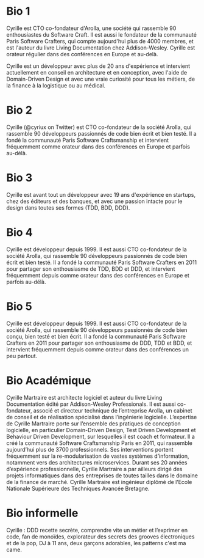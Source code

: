 # Bio 1

Cyrille est CTO co-fondateur d'Arolla, une société qui rassemble 90 enthousiastes du Software Craft. Il est aussi le fondateur de la communauté Paris Software Crafters, qui compte aujourd'hui plus de 4000 membres, et est l'auteur du livre Living Documentation chez Addison-Wesley. Cyrille est orateur régulier dans des conférences en Europe et au-delà.

Cyrille est un développeur avec plus de 20 ans d'expérience et intervient actuellement en conseil en architecture et en conception, avec l'aide de Domain-Driven Design et avec une vraie curiosité pour tous les métiers, de la finance à la logistique ou au médical.




# Bio 2

Cyrille (@cyriux on Twitter) est CTO co-fondateur de la société Arolla, qui rassemble 90 développeurs passionnés de code bien écrit et bien testé. Il a fondé la communauté Paris Software Craftsmanship et intervient fréquemment comme orateur dans des conférences en Europe et parfois au-délà.

# Bio 3
Cyrille est avant tout un développeur avec 19 ans d'expérience en startups, chez des éditeurs et des banques, et avec une passion intacte pour le design dans toutes ses formes (TDD, BDD, DDD).

# Bio 4
Cyrille est développeur depuis 1999. Il est aussi CTO co-fondateur de la société Arolla, qui rassemble 90 développeurs passionnés de code bien écrit et bien testé. Il a fondé la communauté Paris Software Crafters en 2011 pour partager son enthousiasme de TDD, BDD et DDD, et intervient fréquemment depuis comme orateur dans des conférences en Europe et parfois au-délà.

# Bio 5
Cyrille est développeur depuis 1999. Il est aussi CTO co-fondateur de la société Arolla, qui rassemble 90 développeurs passionnés de code bien conçu, bien testé et bien écrit. Il a fondé la communauté Paris Software Crafters en 2011 pour partager son enthousiasme de DDD, TDD et BDD, et intervient fréquemment depuis comme orateur dans des conférences un peu partout.

# Bio Académique

Cyrille Martraire est architecte logiciel et auteur du livre Living Documentation édité par Addison-Wesley Professionals. Il est aussi co-fondateur, associé et directeur technique de l’entreprise Arolla, un cabinet de conseil et de réalisation spécialisé dans l’ingénierie logicielle. L’expertise de Cyrille Martraire porte sur l’ensemble des pratiques de conception logicielle, en particulier Domain-Driven Design, Test Driven Development et Behaviour Driven Development, sur lesquelles il est coach et formateur. Il a créé la communauté Software Craftsmanship Paris en 2011, qui rassemble aujourd’hui plus de 3700 professionnels. Ses interventions portent fréquemment sur la re-modularisation de vastes systèmes d’information, notamment vers des architectures microservices. Durant ses 20 années d’expérience professionnelle, Cyrille Martraire a par ailleurs dirigé des projets informatiques dans des entreprises de toutes tailles dans le domaine de la finance de marché. Cyrille Martraire est ingénieur diplômé de l’Ecole Nationale Supérieure des Techniques Avancée Bretagne.

# Bio informelle

Cyrille : DDD recette secrète, comprendre vite un métier et l’exprimer en code, fan de monoïdes, explorateur des secrets des grooves électroniques et de la pop, DJ à 11 ans, deux garçons adorables, les patterns c'est ma came.
